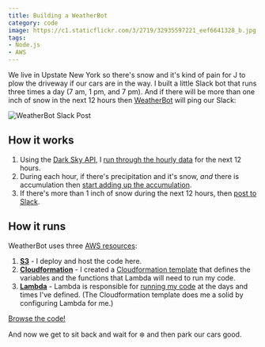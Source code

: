 ```yaml
---
title: Building a WeatherBot
category: code
image: https://c1.staticflickr.com/3/2719/32935597221_eef6641328_b.jpg
tags:
- Node.js
- AWS
---
```


We live in Upstate New York so there's snow and it's kind of pain for J to plow the driveway if our cars are in the way. I built a little Slack bot that runs three times a day (7 am, 1 pm, and 7 pm). And if there will be more than one inch of snow in the next 12 hours then [WeatherBot](https://github.com/katydecorah/weatherbot) will ping our Slack:

![WeatherBot Slack Post](https://c1.staticflickr.com/3/2115/33061999005_5b2acd0dd1_b.jpg)

## How it works

1. Using the [Dark Sky API](https://darksky.net/dev/), I [run through the hourly data](https://github.com/katydecorah/weatherbot/blob/bfef0af2650e42c7fcee960ac615de680b6987c2/index.js#L29) for the next 12 hours.
2. During each hour, if there's precipitation and it's snow, *and* there is accumulation then [start adding up the accumulation](https://github.com/katydecorah/weatherbot/blob/bfef0af2650e42c7fcee960ac615de680b6987c2/index.js#L32-L34).
3. If there's more than 1 inch of snow during the next 12 hours, then [post to Slack](https://github.com/katydecorah/weatherbot/blob/bfef0af2650e42c7fcee960ac615de680b6987c2/index.js#L41-L47).

## How it runs

WeatherBot uses three [AWS resources](https://aws.amazon.com/):

1. [**S3**](https://aws.amazon.com/s3/) - I deploy and host the code here.
2. [**Cloudformation**](https://aws.amazon.com/cloudformation/) - I created a [Cloudformation template](https://github.com/katydecorah/weatherbot/blob/master/cloudformation/weatherbot.template.json) that defines the variables and the functions that Lambda will need to run my code.
3. [**Lambda**](https://aws.amazon.com/lambda/) - Lambda is responsible for [running my code](https://github.com/katydecorah/weatherbot/blob/bfef0af2650e42c7fcee960ac615de680b6987c2/cloudformation/weatherbot.template.json#L113-L126) at the days and times I've defined. (The Cloudformation template does me a solid by configuring Lambda for me.)

[Browse the code!](https://github.com/katydecorah/weatherbot)

And now we get to sit back and wait for :snowflake: and then park our cars good.
